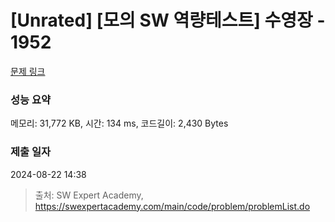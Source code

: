 # [Unrated] [모의 SW 역량테스트] 수영장 - 1952 

[문제 링크](https://swexpertacademy.com/main/code/problem/problemDetail.do?contestProbId=AV5PpFQaAQMDFAUq) 

### 성능 요약

메모리: 31,772 KB, 시간: 134 ms, 코드길이: 2,430 Bytes

### 제출 일자

2024-08-22 14:38



> 출처: SW Expert Academy, https://swexpertacademy.com/main/code/problem/problemList.do